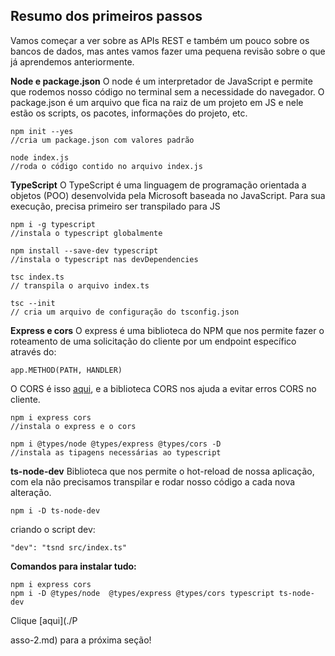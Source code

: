 ## **Resumo dos primeiros passos**
Vamos começar a ver sobre as APIs REST e também um pouco sobre os bancos de dados, mas  antes vamos fazer uma pequena revisão sobre o que já aprendemos anteriormente.

**Node e package.json**
O node é um interpretador de JavaScript e permite que rodemos nosso código no terminal sem a necessidade do navegador. O package.json é um arquivo que fica na raiz de um projeto em JS e nele estão os scripts, os pacotes, informações do projeto, etc. 
```
npm init --yes 
//cria um package.json com valores padrão

node index.js
//roda o código contido no arquivo index.js
```

**TypeScript**
O TypeScript é uma linguagem de programação orientada a objetos (POO) desenvolvida pela Microsoft baseada no JavaScript. Para sua execução, precisa primeiro ser transpilado para JS

```
npm i -g typescript 
//instala o typescript globalmente

npm install --save-dev typescript
//instala o typescript nas devDependencies

tsc index.ts
// transpila o arquivo index.ts

tsc --init
// cria um arquivo de configuração do tsconfig.json
```
**Express e cors**
O express é uma biblioteca do NPM que nos permite fazer o roteamento de uma solicitação do cliente por um endpoint específico através do:

```
app.METHOD(PATH, HANDLER)
```
O CORS é isso [aqui](https://developer.mozilla.org/pt-BR/docs/Web/HTTP/CORS), e a biblioteca CORS nos ajuda a evitar erros CORS no cliente.

```
npm i express cors
//instala o express e o cors

npm i @types/node @types/express @types/cors -D
//instala as tipagens necessárias ao typescript
```
**ts-node-dev**
Biblioteca que nos permite o hot-reload de nossa aplicação, com ela não precisamos transpilar e rodar nosso código a cada nova alteração.

```
npm i -D ts-node-dev
```
criando o script dev:
```
"dev": "tsnd src/index.ts"
```

**Comandos para instalar tudo:**
```
npm i express cors
npm i -D @types/node  @types/express @types/cors typescript ts-node-dev
```

Clique [aqui](./P

asso-2.md) para a próxima seção!

